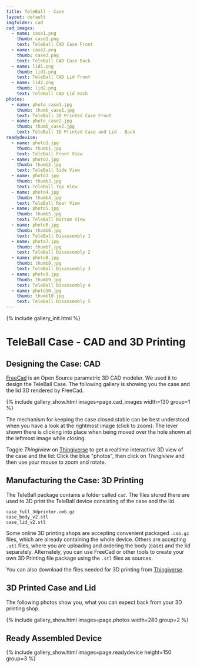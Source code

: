 ```yaml
---
title: TeleBall - Case
layout: default
imgfolder: cad
cad_images:
  - name: case1.png
    thumb: case1.png
    text: TeleBall CAD Case Front
  - name: case2.png
    thumb: case2.png
    text: TeleBall CAD Case Back
  - name: lid1.png
    thumb: lid1.png
    text: TeleBall CAD Lid Front
  - name: lid2.png
    thumb: lid2.png
    text: TeleBall CAD Lid Back
photos:
  - name: photo_case1.jpg
    thumb: thumb_case1.jpg
    text: TeleBall 3D Printed Case Front
  - name: photo_case2.jpg
    thumb: thumb_case2.jpg
    text: TeleBall 3D Printed Case and Lid - Back
readydevice:
  - name: photo1.jpg
    thumb: thumb1.jpg
    text: TeleBall Front View
  - name: photo2.jpg
    thumb: thumb2.jpg
    text: TeleBall Side View
  - name: photo3.jpg
    thumb: thumb3.jpg
    text: TeleBall Top View
  - name: photo4.jpg
    thumb: thumb4.jpg
    text: TeleBall Rear View
  - name: photo5.jpg
    thumb: thumb5.jpg
    text: TeleBall Bottom View        
  - name: photo6.jpg
    thumb: thumb6.jpg
    text: TeleBall Disassembly 1
  - name: photo7.jpg
    thumb: thumb7.jpg
    text: TeleBall Disassembly 2
  - name: photo8.jpg
    thumb: thumb8.jpg
    text: TeleBall Disassembly 3
  - name: photo9.jpg
    thumb: thumb9.jpg
    text: TeleBall Disassembly 4
  - name: photo10.jpg
    thumb: thumb10.jpg
    text: TeleBall Disassembly 5
---
```


{% include gallery_init.html %}

TeleBall Case - CAD and 3D Printing
===================================

Designing the Case: CAD
---

[FreeCad](http://www.freecadweb.org) is an Open Source parametric 3D CAD modeler.
We used it to design the TeleBall Case. The following gallery is showing you the
case and the lid 3D rendered by FreeCad.

{% include gallery_show.html images=page.cad_images width=130 group=1 %}

The mechanism for keeping the case closed stable can be best understood when you
have a look at the rightmost image (click to zoom): The lever shown there is
clicking into place when being moved over the hole shown at the leftmost image
while closing.

Toggle *Thingiview* on [Thingiverse](http://www.thingiverse.com/thing:621294)
to get a realtime interactive 3D view of the case and the lid: Click the blue
"photos", then click on *Thingiview* and then use your mouse to zoom and rotate.

Manufacturing the Case: 3D Printing
-----------------------------------

The TeleBall package contains a folder called `cad`. The files stored there
are used to 3D print the TeleBall device consisting of the case and the lid.

    case_full_3dprinter.cmb.gz   
    case_body_v2.stl
    case_lid_v2.stl

Some online 3D printing shops are accepting convenient packaged `.cmb.gz` files,
which are already containing the whole device. Others are accepting `.stl` files,
where you are uploading and ordering the body (case) and the lid separately.
Alternately, you can use FreeCad or other tools to create your own 3D Printing
file package using the `.stl` files as sources.

You can also download the files needed for 3D printing from
[Thingiverse](http://www.thingiverse.com/thing:621294).

3D Printed Case and Lid
-----------------------

The following photos show you, what you can expect back from your 3D printing shop.

{% include gallery_show.html images=page.photos width=280 group=2 %}

Ready Assembled Device
----------------------

{% include gallery_show.html images=page.readydevice height=150 group=3 %}
